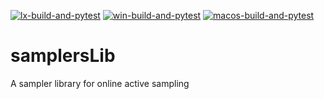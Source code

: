 [![lx-build-and-pytest](https://github.com/Ahmed-Bayoumy/samplersLib/actions/workflows/lx-build-and-tests.yml/badge.svg)](https://github.com/Ahmed-Bayoumy/samplersLib/actions/workflows/lx-build-and-tests.yml)
[![win-build-and-pytest](https://github.com/Ahmed-Bayoumy/samplersLib/actions/workflows/win-build-and-pytest.yml/badge.svg)](https://github.com/Ahmed-Bayoumy/samplersLib/actions/workflows/win-build-and-pytest.yml)
[![macos-build-and-pytest](https://github.com/Ahmed-Bayoumy/samplersLib/actions/workflows/macos-build-and-pytest.yml/badge.svg)](https://github.com/Ahmed-Bayoumy/samplersLib/actions/workflows/macos-build-and-pytest.yml)


# samplersLib
A sampler library for online active sampling
